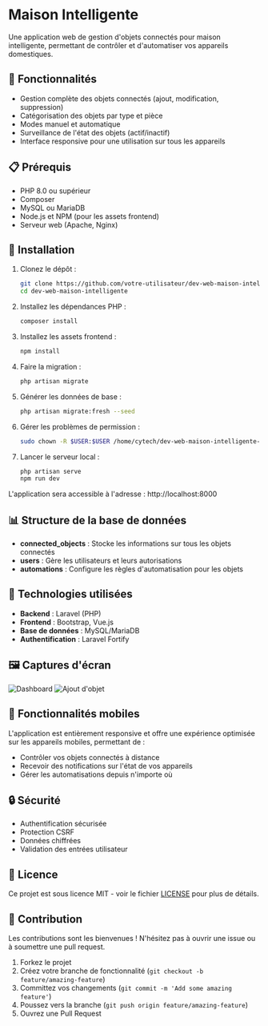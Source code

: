 # Maison Intelligente

Une application web de gestion d'objets connectés pour maison intelligente, permettant de contrôler et d'automatiser vos appareils domestiques.

## 🌟 Fonctionnalités

- Gestion complète des objets connectés (ajout, modification, suppression)
- Catégorisation des objets par type et pièce
- Modes manuel et automatique
- Surveillance de l'état des objets (actif/inactif)
- Interface responsive pour une utilisation sur tous les appareils

## 📋 Prérequis

- PHP 8.0 ou supérieur
- Composer
- MySQL ou MariaDB
- Node.js et NPM (pour les assets frontend)
- Serveur web (Apache, Nginx)

## 🚀 Installation

1. Clonez le dépôt :
   ```bash
   git clone https://github.com/votre-utilisateur/dev-web-maison-intelligente.git
   cd dev-web-maison-intelligente
   ```

2. Installez les dépendances PHP :
   ```bash
   composer install
   ```

3. Installez les assets frontend :
   ```bash
   npm install
   ```

4. Faire la migration :
   ```bash
   php artisan migrate
   ```

5. Générer les données de base :
   ```bash
   php artisan migrate:fresh --seed
   ```

6. Gérer les problèmes de permission :
   ```bash
   sudo chown -R $USER:$USER /home/cytech/dev-web-maison-intelligente-maste/dev-web-maison-intelligente-master/node_modules
   ```

7. Lancer le serveur local :
   ```bash
   php artisan serve
   npm run dev
   ```

L'application sera accessible à l'adresse : http://localhost:8000

## 📊 Structure de la base de données

- **connected_objects** : Stocke les informations sur tous les objets connectés
- **users** : Gère les utilisateurs et leurs autorisations
- **automations** : Configure les règles d'automatisation pour les objets

## 🔧 Technologies utilisées

- **Backend** : Laravel (PHP)
- **Frontend** : Bootstrap, Vue.js
- **Base de données** : MySQL/MariaDB
- **Authentification** : Laravel Fortify

## 🖼️ Captures d'écran

![Dashboard](path/to/dashboard-screenshot.png)
![Ajout d'objet](path/to/add-object-screenshot.png)

## 📱 Fonctionnalités mobiles

L'application est entièrement responsive et offre une expérience optimisée sur les appareils mobiles, permettant de :
- Contrôler vos objets connectés à distance
- Recevoir des notifications sur l'état de vos appareils
- Gérer les automatisations depuis n'importe où

## 🔒 Sécurité

- Authentification sécurisée
- Protection CSRF
- Données chiffrées
- Validation des entrées utilisateur

## 📜 Licence

Ce projet est sous licence MIT - voir le fichier [LICENSE](LICENSE) pour plus de détails.

## 👥 Contribution

Les contributions sont les bienvenues ! N'hésitez pas à ouvrir une issue ou à soumettre une pull request.

1. Forkez le projet
2. Créez votre branche de fonctionnalité (`git checkout -b feature/amazing-feature`)
3. Committez vos changements (`git commit -m 'Add some amazing feature'`)
4. Poussez vers la branche (`git push origin feature/amazing-feature`)
5. Ouvrez une Pull Request
